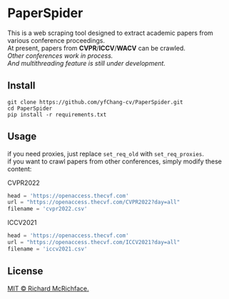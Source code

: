 # PaperSpider
This is a web scraping tool designed to extract academic papers from various conference proceedings.<br>
At present, papers from **CVPR**/**ICCV**/**WACV** can be crawled.<br>
*Other conferences work in process.*<br>
*And multithreading feature is still under development.*<br>


## Install
``` 
git clone https://github.com/yfChang-cv/PaperSpider.git
cd PaperSpider
pip install -r requirements.txt
```

## Usage

if you need proxies, just replace `set_req_old` with `set_req_proxies`.  
if you want to crawl papers from other conferences, simply modify these content:<br>

CVPR2022
```python
head = 'https://openaccess.thecvf.com'
url = "https://openaccess.thecvf.com/CVPR2022?day=all"
filename = 'cvpr2022.csv'
```
ICCV2021
```python
head = 'https://openaccess.thecvf.com'
url = "https://openaccess.thecvf.com/ICCV2021?day=all"
filename = 'iccv2021.csv'
```

## License

[MIT © Richard McRichface.](./LICENSE)